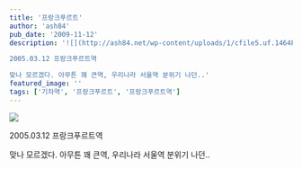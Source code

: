 ```yaml
---
title: '프랑크푸르트'
author: 'ash84'
pub_date: '2009-11-12'
description: '![](http://ash84.net/wp-content/uploads/1/cfile5.uf.1464F60F4AFAD2BE95364C.JPG)

2005.03.12 프랑크푸르트역

맞나 모르겠다. 아무튼 꽤 큰역, 우리나라 서울역 분위기 나던..'
featured_image: ''
tags: ['기차역', '프랑크푸르트', '프랑크푸르트역']
---
```



![](http://ash84.net/wp-content/uploads/1/cfile5.uf.1464F60F4AFAD2BE95364C.JPG)

2005.03.12 프랑크푸르트역

맞나 모르겠다. 아무튼 꽤 큰역, 우리나라 서울역 분위기 나던..



